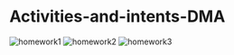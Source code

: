 # Activities-and-intents-DMA


![homework1](https://user-images.githubusercontent.com/78063970/111590943-dcb8d900-87ee-11eb-8be6-c8b66834376e.JPG)
![homework2](https://user-images.githubusercontent.com/78063970/111590946-ddea0600-87ee-11eb-9cb3-83a01c7af6e1.JPG)
![homework3](https://user-images.githubusercontent.com/78063970/111590950-de829c80-87ee-11eb-91a4-994dc007c5ce.JPG)
